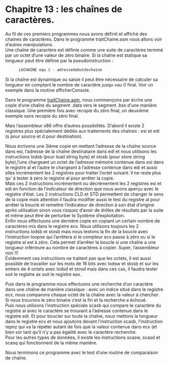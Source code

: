 # Chapitre 13 : les chaînes de caractères.

Au fil de ces premiers programmes nous avons définit et affiché des chaines de caractères. Dans le programme traitChaine.asm nous allons voir d’autres manipulations. <br>
Une chaîne de caractère est définie comme une suite de caractères terminé par un octet d’une valeur de zéro binaire.
Si la chaîne est statique sa longueur peut être définie par la pseudoinstruction :

```asm
      LGCHAINE equ $ - adressedebutdechaine
```

Si la chaîne est dynamique ou saisie il peut être nécessaire de calculer sa longueur en comptant le nombre de caractère jusqu »au 0 final. Voir un exemple dans la routine afficherConsole.<br>

Dans le programme [traitChaine.asm](https://github.com/vincentARM/AssemblyX86Windows32/blob/main/Chapitre013/traitChaine.asm), nous commençons par écrire une copie d’une chaîne du segment .data vers le segment .bss d’une manière classique. Une première fois avec recopie du zéro final, un deuxième exemple sans recopie du zéro final.<br>

Mais l’assembleur x86 offre d’autres possibilités. D’abord il existe 2 registres plus spécialement dédiés aux traitements des chaînes : esi et edi (s pour source et d pour destination). <br>

Nous écrivons une 3ième copie en mettant l’adresse de la chaîne source dans esi, l’adresse de la chaîne destinataire dans edi et nous utilisons les instructions lodsb (pour load string byte) et stosb (pour store string byte),l’une chargeant un octet de l’adresse mémoire contenue dans esi dans le registre al et l’autre le chargeant à l’adresse contenue dans edi et aussi elles incrémentent les 2 registres pour traiter l’octet suivant. Il ne reste plus qu’ à tester à zéro le registre al pour arrêter la copie.<br>
Mais ces 2 instructions incrémentent ou décrémentent les 2 registres esi et edi en fonction de l’indicateur de direction que nous avons aperçu avec le registre d’état. Les 2 instructions CLD et STD permettent de changer le sens de la copie mais attention il faudra modifier aussi le test du registre al pour arrêter la boucle et remettre l’indicateur de direction à son état d’origine après utilisation sinon vous risquez d’avoir de drôles de résultats par la suite et même peut être de perturber le Système d’exploitation.<br>
Enfin nous effectuons une dernière copie en copiant un certain nombre de caractères mis dans le registre ecx. Nous utilisons toujours les 2 instructions lodsb et stosb mais nous testons la fin de la boucle avec l’instruction loopne qui l’arrêtera si le compteur ecx passe à zéro ou si le registre al est à zéro. Cela permet d’arrêter la boucle si une chaîne a une longueur inférieure au nombre de caractères à copier. Super, l’assembleur non !!! <br>
Évidemment ces instructions ne traitent pas que les octets, il est aussi possible de travailler sur les mots de 16 bits avec lodsw et stosb et sur les entiers de 4 octets avec lodsd et stosd mais dans ces cas, il faudra tester soit le registre ax soit le registre eax. <br>

Puis dans le programme nous effectuons une recherche d’un caractère dans une chaîne de manière classique : avec un indice situé dans le registre ecx, nous comparons chaque octet de la chaîne avec la valeur à chercher. Si nous trouvons le zéro binaire c’est la fin et la recherche a échoué. <br>
Puis nous utilisons l’instruction spéciale scasb qui compare le caractère du registre al avec le caractère se trouvant à l’adresse contenue dans le registre edi. Et pour boucler sur toute la chaîne, nous mettons la longueur dans le registre ecx et nous ajoutons devant l’instruction scasb, l’instruction repnz qui va la répéter autant de fois que la valeur contenue dans ecx (et bien sûr tant qu’il n’y a pas égalité avec le caractère recherché.<br>
Pour les autres types de données, il existe les instructions scasw, scasd et scasq qui fonctionnent de la même manière.<br>

Nous terminons ce programme avec le test d’une routine de comparaison de chaîne. <br>
